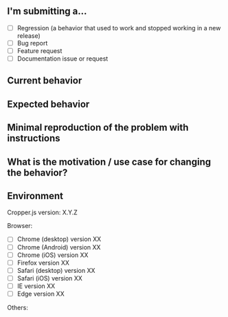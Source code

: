 <!--
PLEASE HELP US PROCESS GITHUB ISSUES FASTER BY PROVIDING THE FOLLOWING INFORMATION.

ISSUES MISSING IMPORTANT INFORMATION MAY BE CLOSED WITHOUT INVESTIGATION.
-->

## I'm submitting a...

<!-- Check one of the following options with "x" -->

- [ ] Regression (a behavior that used to work and stopped working in a new release)
- [ ] Bug report <!-- Please search GitHub for a similar issue or PR before submitting -->
- [ ] Feature request
- [ ] Documentation issue or request

## Current behavior

<!-- Describe how the issue manifests. -->

## Expected behavior

<!-- Describe what the desired behavior would be. -->

## Minimal reproduction of the problem with instructions

<!--
For bug reports please provide the *STEPS TO REPRODUCE* and if possible a *MINIMAL DEMO* of the problem via
https://codepen.io/pen or similar.
-->

## What is the motivation / use case for changing the behavior?

<!-- Describe the motivation or the concrete use case. -->

## Environment

Cropper.js version: X.Y.Z
<!-- Check whether this is still an issue in the most recent Cropper.js version -->

Browser:

- [ ] Chrome (desktop) version XX
- [ ] Chrome (Android) version XX
- [ ] Chrome (iOS) version XX
- [ ] Firefox version XX
- [ ] Safari (desktop) version XX
- [ ] Safari (iOS) version XX
- [ ] IE version XX
- [ ] Edge version XX

Others:

<!-- Anything else relevant? -->

